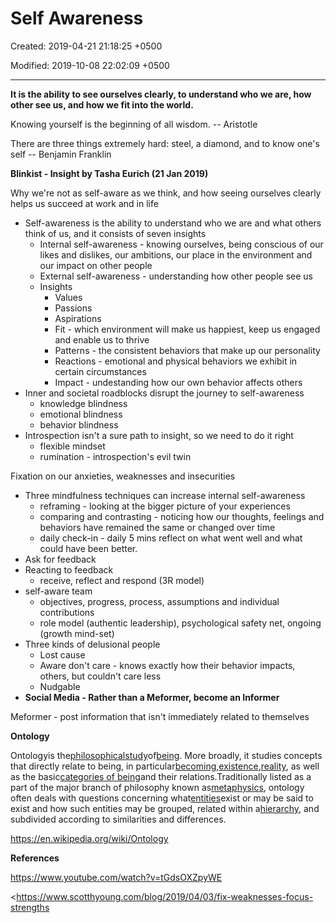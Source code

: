 # Self Awareness

Created: 2019-04-21 21:18:25 +0500

Modified: 2019-10-08 22:02:09 +0500

---

**It is the ability to see ourselves clearly, to understand who we are, how other see us, and how we fit into the world.**



Knowing yourself is the beginning of all wisdom. -- Aristotle



There are three things extremely hard: steel, a diamond, and to know one's self -- Benjamin Franklin



**Blinkist - Insight by Tasha Eurich (21 Jan 2019)**

Why we're not as self-aware as we think, and how seeing ourselves clearly helps us succeed at work and in life
-   Self-awareness is the ability to understand who we are and what others think of us, and it consists of seven insights
    -   Internal self-awareness - knowing ourselves, being conscious of our likes and dislikes, our ambitions, our place in the environment and our impact on other people
    -   External self-awareness - understanding how other people see us
    -   Insights
        -   Values
        -   Passions
        -   Aspirations
        -   Fit - which environment will make us happiest, keep us engaged and enable us to thrive
        -   Patterns - the consistent behaviors that make up our personality
        -   Reactions - emotional and physical behaviors we exhibit in certain circumstances
        -   Impact - undestanding how our own behavior affects others
-   Inner and societal roadblocks disrupt the journey to self-awareness
    -   knowledge blindness
    -   emotional blindness
    -   behavior blindness
-   Introspection isn't a sure path to insight, so we need to do it right
    -   flexible mindset
    -   rumination - introspection's evil twin

Fixation on our anxieties, weaknesses and insecurities
-   Three mindfulness techniques can increase internal self-awareness
    -   reframing - looking at the bigger picture of your experiences
    -   comparing and contrasting - noticing how our thoughts, feelings and behaviors have remained the same or changed over time
    -   daily check-in - daily 5 mins reflect on what went well and what could have been better.
-   Ask for feedback
-   Reacting to feedback
    -   receive, reflect and respond (3R model)
-   self-aware team
    -   objectives, progress, process, assumptions and individual contributions
    -   role model (authentic leadership), psychological safety net, ongoing (growth mind-set)
-   Three kinds of delusional people
    -   Lost cause
    -   Aware don't care - knows exactly how their behavior impacts, others, but couldn't care less
    -   Nudgable
-   **Social Media - Rather than a Meformer, become an Informer**

Meformer - post information that isn't immediately related to themselves



**Ontology**

Ontologyis the[philosophical](https://en.wikipedia.org/wiki/Philosophy)[study](https://en.wiktionary.org/wiki/study)of[being](https://en.wikipedia.org/wiki/Being). More broadly, it studies concepts that directly relate to being, in particular[becoming](https://en.wikipedia.org/wiki/Becoming_(philosophy)),[existence](https://en.wikipedia.org/wiki/Existence),[reality](https://en.wikipedia.org/wiki/Reality), as well as the basic[categories of being](https://en.wikipedia.org/wiki/Category_of_being)and their relations.Traditionally listed as a part of the major branch of philosophy known as[metaphysics](https://en.wikipedia.org/wiki/Metaphysics), ontology often deals with questions concerning what[entities](https://en.wiktionary.org/wiki/entity)exist or may be said to exist and how such entities may be grouped, related within a[hierarchy](https://en.wikipedia.org/wiki/Hierarchy), and subdivided according to similarities and differences.



<https://en.wikipedia.org/wiki/Ontology>



**References**

<https://www.youtube.com/watch?v=tGdsOXZpyWE>

<https://www.scotthyoung.com/blog/2019/04/03/fix-weaknesses-focus-strengths
